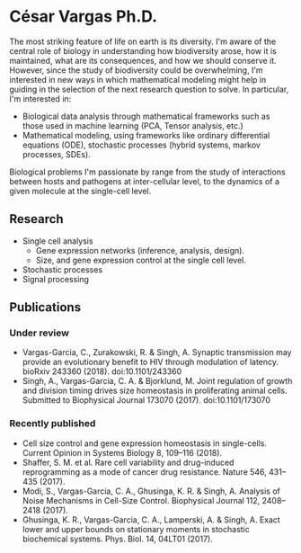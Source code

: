 # César Vargas Ph.D.

The most striking feature of life on earth is its diversity. I'm aware of the central role of biology in understanding how biodiversity arose, how it is maintained, what are its consequences, and how we should conserve it. However, since the study of biodiversity could be overwhelming, I'm interested in new ways in which mathematical modeling might help in guiding in the selection of the next research question to solve. In particular, I'm interested in:

- Biological data analysis through mathematical frameworks such as those used in machine learning (PCA, Tensor analysis, etc.)
- Mathematical modeling, using frameworks like ordinary differential equations (ODE), stochastic processes (hybrid systems, markov processes, SDEs).

Biological problems I'm passionate by range from the study of interactions between hosts and pathogens at inter-cellular level, to the dynamics of a given molecule at the single-cell level.


## Research
- Single cell analysis
    - Gene expression networks (inference, analysis, design).
    - Size, and gene expression control at the single cell level.
- Stochastic processes
- Signal processing

## Publications
### Under review
- Vargas-Garcia, C., Zurakowski, R. & Singh, A. Synaptic transmission may provide an evolutionary benefit to HIV through modulation of latency. bioRxiv 243360 (2018). doi:10.1101/243360
- Singh, A., Vargas-Garcia, C. A. & Bjorklund, M. Joint regulation of growth and division timing drives size homeostasis in proliferating animal cells. Submitted to Biophysical Journal 173070 (2017). doi:10.1101/173070

### Recently published
- Cell size control and gene expression homeostasis in single-cells. Current Opinion in Systems Biology 8, 109–116 (2018).
- Shaffer, S. M. et al. Rare cell variability and drug-induced reprogramming as a mode of cancer drug resistance. Nature 546, 431–435 (2017).
- Modi, S., Vargas-Garcia, C. A., Ghusinga, K. R. & Singh, A. Analysis of Noise Mechanisms in Cell-Size Control. Biophysical Journal 112, 2408–2418 (2017).
- Ghusinga, K. R., Vargas-Garcia, C. A., Lamperski, A. & Singh, A. Exact lower and upper bounds on stationary moments in stochastic biochemical systems. Phys. Biol. 14, 04LT01 (2017).
